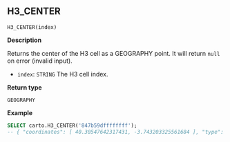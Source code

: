 ## H3_CENTER

```sql:signature
H3_CENTER(index)
```

**Description**

Returns the center of the H3 cell as a GEOGRAPHY point. It will return `null` on error (invalid input).

* `index`: `STRING` The H3 cell index.

**Return type**

`GEOGRAPHY`

**Example**

```sql
SELECT carto.H3_CENTER('847b59dffffffff');
-- { "coordinates": [ 40.30547642317431, -3.743203325561684 ], "type": "Point" }
```
